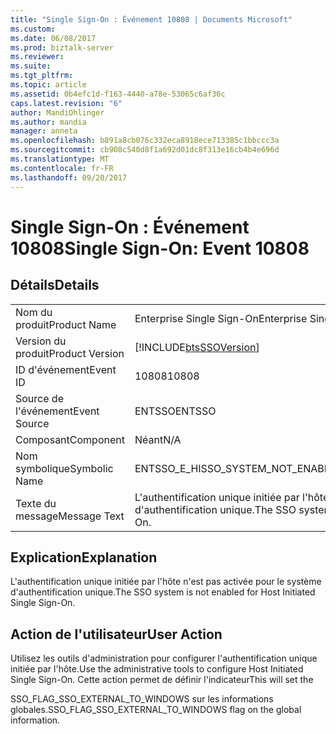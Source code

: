 ```yaml
---
title: "Single Sign-On : Événement 10808 | Documents Microsoft"
ms.custom: 
ms.date: 06/08/2017
ms.prod: biztalk-server
ms.reviewer: 
ms.suite: 
ms.tgt_pltfrm: 
ms.topic: article
ms.assetid: 0b4efc1d-f163-4440-a78e-53065c6af36c
caps.latest.revision: "6"
author: MandiOhlinger
ms.author: mandia
manager: anneta
ms.openlocfilehash: b891a8cb076c332eca8918ece713385c1bbccc3a
ms.sourcegitcommit: cb908c540d8f1a692d01dc8f313e16cb4b4e696d
ms.translationtype: MT
ms.contentlocale: fr-FR
ms.lasthandoff: 09/20/2017
---
```

# <a name="single-sign-on-event-10808"></a><span data-ttu-id="7b601-102">Single Sign-On : Événement 10808</span><span class="sxs-lookup"><span data-stu-id="7b601-102">Single Sign-On: Event 10808</span></span>
## <a name="details"></a><span data-ttu-id="7b601-103">Détails</span><span class="sxs-lookup"><span data-stu-id="7b601-103">Details</span></span>  
  
|||  
|-|-|  
|<span data-ttu-id="7b601-104">Nom du produit</span><span class="sxs-lookup"><span data-stu-id="7b601-104">Product Name</span></span>|<span data-ttu-id="7b601-105">Enterprise Single Sign-On</span><span class="sxs-lookup"><span data-stu-id="7b601-105">Enterprise Single Sign-On</span></span>|  
|<span data-ttu-id="7b601-106">Version du produit</span><span class="sxs-lookup"><span data-stu-id="7b601-106">Product Version</span></span>|[!INCLUDE[btsSSOVersion](../includes/btsssoversion-md.md)]|  
|<span data-ttu-id="7b601-107">ID d'événement</span><span class="sxs-lookup"><span data-stu-id="7b601-107">Event ID</span></span>|<span data-ttu-id="7b601-108">10808</span><span class="sxs-lookup"><span data-stu-id="7b601-108">10808</span></span>|  
|<span data-ttu-id="7b601-109">Source de l'événement</span><span class="sxs-lookup"><span data-stu-id="7b601-109">Event Source</span></span>|<span data-ttu-id="7b601-110">ENTSSO</span><span class="sxs-lookup"><span data-stu-id="7b601-110">ENTSSO</span></span>|  
|<span data-ttu-id="7b601-111">Composant</span><span class="sxs-lookup"><span data-stu-id="7b601-111">Component</span></span>|<span data-ttu-id="7b601-112">Néant</span><span class="sxs-lookup"><span data-stu-id="7b601-112">N/A</span></span>|  
|<span data-ttu-id="7b601-113">Nom symbolique</span><span class="sxs-lookup"><span data-stu-id="7b601-113">Symbolic Name</span></span>|<span data-ttu-id="7b601-114">ENTSSO_E_HISSO_SYSTEM_NOT_ENABLED</span><span class="sxs-lookup"><span data-stu-id="7b601-114">ENTSSO_E_HISSO_SYSTEM_NOT_ENABLED</span></span>|  
|<span data-ttu-id="7b601-115">Texte du message</span><span class="sxs-lookup"><span data-stu-id="7b601-115">Message Text</span></span>|<span data-ttu-id="7b601-116">L'authentification unique initiée par l'hôte n'est pas activée pour le système d'authentification unique.</span><span class="sxs-lookup"><span data-stu-id="7b601-116">The SSO system is not enabled for Host Initiated Single Sign-On.</span></span>|  
  
## <a name="explanation"></a><span data-ttu-id="7b601-117">Explication</span><span class="sxs-lookup"><span data-stu-id="7b601-117">Explanation</span></span>  
 <span data-ttu-id="7b601-118">L'authentification unique initiée par l'hôte n'est pas activée pour le système d'authentification unique.</span><span class="sxs-lookup"><span data-stu-id="7b601-118">The SSO system is not enabled for Host Initiated Single Sign-On.</span></span>  
  
## <a name="user-action"></a><span data-ttu-id="7b601-119">Action de l'utilisateur</span><span class="sxs-lookup"><span data-stu-id="7b601-119">User Action</span></span>  
 <span data-ttu-id="7b601-120">Utilisez les outils d'administration pour configurer l'authentification unique initiée par l'hôte.</span><span class="sxs-lookup"><span data-stu-id="7b601-120">Use the administrative tools to configure Host Initiated Single Sign-On.</span></span> <span data-ttu-id="7b601-121">Cette action permet de définir l'indicateur</span><span class="sxs-lookup"><span data-stu-id="7b601-121">This will set the</span></span>  
  
 <span data-ttu-id="7b601-122">SSO_FLAG_SSO_EXTERNAL_TO_WINDOWS sur les informations globales.</span><span class="sxs-lookup"><span data-stu-id="7b601-122">SSO_FLAG_SSO_EXTERNAL_TO_WINDOWS flag on the global information.</span></span>
